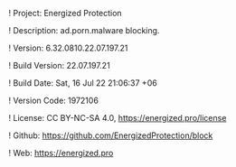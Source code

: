 ! Project: Energized Protection

! Description: ad.porn.malware blocking.

! Version: 6.32.0810.22.07.197.21

! Build Version: 22.07.197.21

! Build Date: Sat, 16 Jul 22 21:06:37 +06

! Version Code: 1972106

! License: CC BY-NC-SA 4.0, https://energized.pro/license

! Github: https://github.com/EnergizedProtection/block

! Web: https://energized.pro
